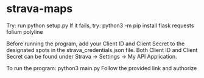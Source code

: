 # strava-maps
Try: run python setup.py
If it fails, try: python3 -m pip install flask requests folium polyline

Before running the program, add your Client ID and Client Secret to the designated spots in the strava_credentials.json file. Both Client ID and Client Secret can be found under Strava -> Settings -> My API Application.

To run the program: python3 main.py
Follow the provided link and authorize